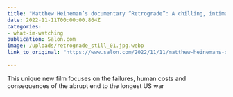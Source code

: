 ```yaml
---
title: "Matthew Heineman’s documentary “Retrograde”: A chilling, intimate view of the Afghanistan War's end"
date: 2022-11-11T00:00:00.864Z  
categories: 
- what-im-watching
publication: Salon.com
image: /uploads/retrograde_still_01.jpg.webp
link_to_original: "https://www.salon.com/2022/11/11/matthew-heinemans-documentary-retrograde-a-chilling-intimate-view-of-the-afghanistan-wars-end/"
  
---
```

This unique new film focuses on the failures, human costs and consequences of the abrupt end to the longest US war